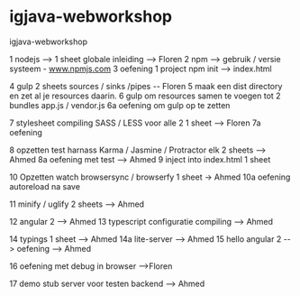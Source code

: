 # igjava-webworkshop

igjava-webworkshop

1 nodejs --> 1 sheet globale inleiding --> Floren
2 npm --> gebruik / versie systeem - www.npmjs.com 
3 oefening 1 project npm init --> index.html

4 gulp 2 sheets sources / sinks /pipes -- Floren
5 maak een dist directory en zet al je resources daarin.
6 gulp om resources samen te voegen tot 2 bundles app.js / vendor.js
6a oefening om gulp op te zetten

7 stylesheet compiling SASS / LESS voor alle 2 1 sheet --> Floren
7a oefening

8 opzetten test harnass Karma / Jasmine / Protractor elk 2 sheets --> Ahmed
8a oefening met test --> Ahmed
9 inject into index.html 1 sheet

10 Opzetten watch browsersync / browserfy 1 sheet -> Ahmed
10a oefening autoreload na save

11 minify / uglify 2 sheets --> Ahmed

12 angular 2 --> Ahmed
13 typescript configuratie compiling --> Ahmed

14 typings 1 sheet --> Ahmed
14a lite-server --> Ahmed
15 hello angular 2 --> oefening --> Ahmed

16 oefening met debug in browser -->Floren

17 demo stub server voor testen backend  --> Ahmed







